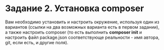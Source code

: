 # Задание 2. Установка composer

Вам необходимо установить и настроить окружение, используя один из вариантов (ссылки на два возможных варианта есть в первом задании), а также настроить composer (то есть выполнить **composer init** и настроить файл package.json соответствующе реальности - имя автора, git, если есть, и другие поля).
